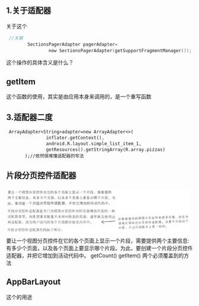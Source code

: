 ## 1.关于适配器
关于这个
```c
 //关联
        SectionsPagerAdapter pagerAdapter=
                new SectionsPagerAdapter(getSupportFragmentManager());
```
这个操作的具体含义是什么？
## getItem
这个函数的使用，其实是由应用本身来调用的，是一个重写函数
## 3.适配器二度
```
 ArrayAdapter<String>adapter=new ArrayAdapter<>(
               inflater.getContext(),
               android.R.layout.simple_list_item_1,
               getResources().getStringArray(R.array.pizzas)
       );//依然很难懂适配器的写法
```

## 片段分页控件适配器
![img.png](img.png)
要让一个视图分页控件在它的各个页面上显示一个片段，需要提供两个主要信息:有多少个页面，以及各个页面上要显示哪个片段。为此，要创建一个片段分页控件适配器，并把它增加到活动代码中。
getCount()
getItem()
两个必须覆盖到的方法
## AppBarLayout
这个的用途